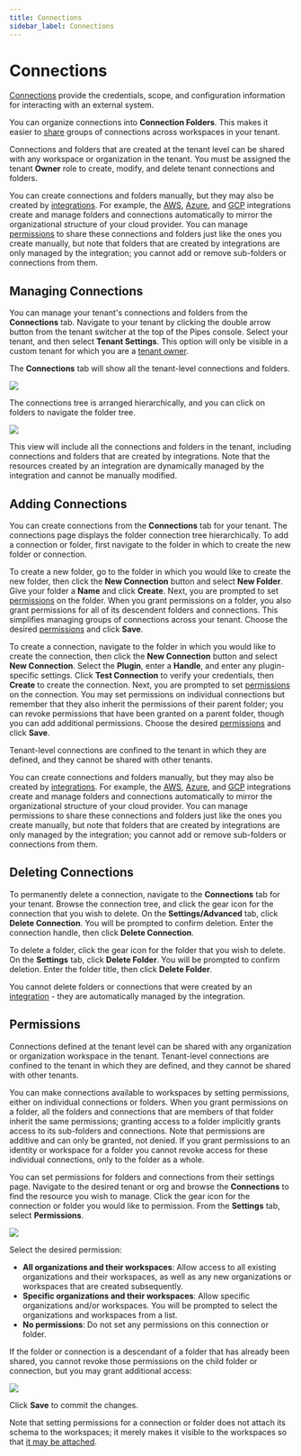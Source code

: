 ```yaml
---
title: Connections
sidebar_label: Connections
---
```


# Connections

[Connections](/pipes/docs/workspaces/connections) provide the credentials, scope, and configuration information for interacting with an external system.

You can organize connections into **Connection Folders**. This makes it easier to [share](#permissions) groups of connections across workspaces in your tenant.

Connections and folders that are created at the tenant level can be shared with any workspace or organization in the tenant.  You must be assigned the tenant **Owner** role to create, modify, and delete tenant connections and folders.

You can create connections and folders manually, but they may also be created by [integrations](/pipes/docs/integrations/).  For example, the [AWS](/pipes/docs/integrations/aws), [Azure](/pipes/docs/integrations/azure), and [GCP](/pipes/docs/integrations/gcp) integrations create and manage folders and connections automatically to mirror the organizational structure of your cloud provider.  You can manage [permissions](#permissions) to share these connections and folders just like the ones you create manually, but note that folders that are created by integrations are only managed by the integration; you cannot add or remove sub-folders or connections from them.


## Managing Connections

You can manage your tenant's connections and folders from the **Connections** tab.  Navigate to your tenant by clicking the double arrow button from the tenant switcher at the top of the Pipes console.  Select your tenant, and then select **Tenant Settings**. This option will only be visible in a custom tenant for which you are a [tenant owner](/pipes/docs/accounts/tenant/people#tenant-roles).  

The **Connections** tab will show all the tenant-level connections and folders.

![](/images/docs/pipes/tenant-connections-list.png)


The connections tree is arranged hierarchically, and you can click on folders to navigate the folder tree.  

![](/images/docs/pipes/tenant-connections-list-subfolder.png)


This view will include all the connections and folders in the tenant, including connections and folders that are created by integrations.  Note that the resources created by an integration are dynamically managed by the integration and cannot be manually modified.


## Adding Connections

You can create connections from the **Connections** tab for your tenant.  The connections page displays the folder connection tree hierarchically.  To add a connection or folder, first navigate to the folder in which to create the new folder or connection.

To create a new folder, go to the folder in which you would like to create the new folder, then click the **New Connection** button and select **New Folder**.   Give your folder a **Name** and click **Create**.  Next, you are prompted to set [permissions](#permissions) on the folder.  When you grant permissions on a folder, you also grant permissions for all of its descendent folders and connections.  This simplifies managing groups of connections across your tenant.  Choose the desired [permissions](#permissions) and click **Save**.

To create a connection, navigate to the folder in which you would like to create the connection, then click the **New Connection** button and select **New Connection**.  Select the **Plugin**, enter a **Handle**, and enter any plugin-specific settings.  Click **Test Connection** to verify your credentials, then **Create** to create the connection.  Next, you are prompted to set [permissions](#permissions) on the connection.   You may set permissions on individual connections but remember that they also inherit the permissions of their parent folder; you can revoke permissions that have been granted on a parent folder, though you can add additional permissions.  Choose the desired [permissions](#permissions) and click **Save**.

 
Tenant-level connections are confined to the tenant in which they are defined, and they cannot be shared with other tenants.
 
You can create connections and folders manually, but they may also be created by [integrations](/pipes/docs/integrations/).  For example, the [AWS](/pipes/docs/integrations/aws), [Azure](/pipes/docs/integrations/azure), and [GCP](/pipes/docs/integrations/gcp) integrations create and manage folders and connections automatically to mirror the organizational structure of your cloud provider.  You can manage permissions to share these connections and folders just like the ones you create manually, but note that folders that are created by integrations are only managed by the integration; you cannot add or remove sub-folders or connections from them.


## Deleting Connections

To permanently delete a connection, navigate to the  **Connections** tab for your tenant. Browse the connection tree, and click the gear icon for the connection that you wish to delete.  On the **Settings/Advanced** tab, click  **Delete Connection**.  You will be prompted to confirm deletion. Enter the connection handle, then click **Delete Connection**.

To delete a folder, click the gear icon for the folder that you wish to delete.  On the **Settings** tab, click **Delete Folder**.  You will be prompted to confirm deletion. Enter the folder title, then click **Delete Folder**.

You cannot delete folders or connections that were created by an [integration](/pipes/docs/integrations/) - they are automatically managed by the integration.


## Permissions

Connections defined at the tenant level can be shared with any organization or organization workspace in the tenant.  Tenant-level connections are confined to the tenant in which they are defined, and they cannot be shared with other tenants.

You can make connections available to workspaces by setting permissions, either on individual connections or folders.  When you grant permissions on a folder, all the folders and connections that are members of that folder inherit the same permissions; granting access to a folder implicitly grants access to its sub-folders and connections.  Note that permissions are additive and can only be granted, not denied. If you grant permissions to an identity or workspace for a folder you cannot revoke access for these individual connections, only to the folder as a whole.

You can set permissions for folders and connections from their settings page. Navigate to the desired tenant or org and browse the **Connections** to find the resource you wish to manage.  Click the gear icon for the connection or folder you would like to permission.  From the **Settings** tab, select **Permissions**. 


![](/images/docs/pipes/tenant-connections-perms-toplevel.png)


Select the desired permission: 
- **All organizations and their workspaces**: Allow access to all existing organizations and their workspaces, as well as any new organizations or workspaces that are created subsequently.
- **Specific organizations and their workspaces**:  Allow specific organizations and/or workspaces.  You will be prompted to select the organizations and workspaces from a list.
- **No permissions**: Do not set any permissions on this connection or folder.

If the folder or connection is a descendant of a folder that has already been shared, you cannot revoke those permissions on the child folder or connection, but you may grant additional access:

![](/images/docs/pipes/tenant-connections-perms-inherited.png)

Click **Save** to commit the changes.

Note that setting permissions for a connection or folder does not attach its schema to the workspaces; it merely makes it visible to the workspaces so that [it may be attached](/pipes/docs/workspaces/connections#adding-schemas).